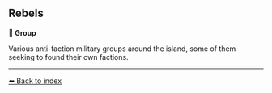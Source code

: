 ## Rebels

**🪪 Group**

Various anti-faction military groups around the island, some of them seeking to found their own factions.


----------
[⬅️ Back to index](../refs/index.md)